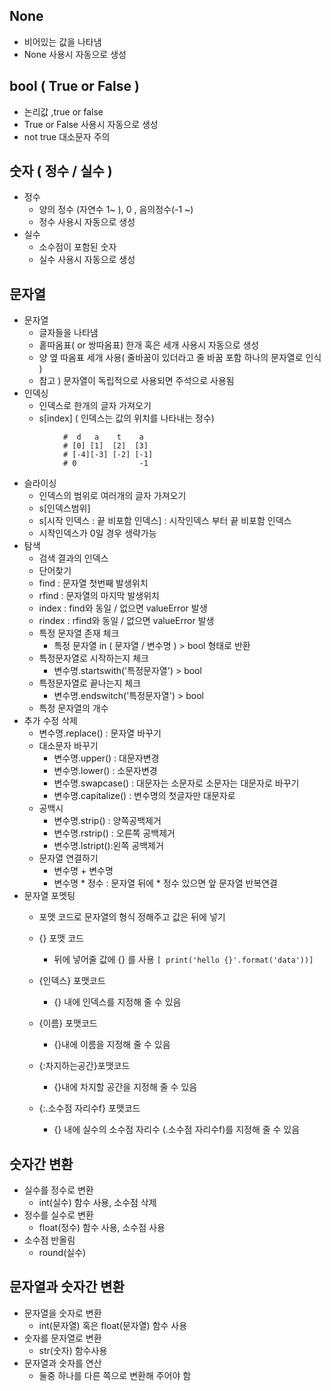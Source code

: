 ##  None 
* 비어있는 값을 나타냄
* None  사용시 자동으로 생성
        
## bool ( True or False )
* 논리값 ,true or false
* True or False 사용시 자동으로 생성
* not true 대소문자 주의

## 숫자 ( 정수 / 실수 )
* 정수
	* 양의 정수 (자연수 1~ ), 0 , 음의정수(-1 ~)
	* 정수 사용시 자동으로 생성
* 실수
	* 소수점이 포함된 숫자
	* 실수 사용시 자동으로 생성
	
## 문자열
* 문자열
	* 글자들을 나타냄
	* 홑따옴표( or 쌍따옴표) 한개 혹은 세개 사용시 자동으로 생성
	* 양 옆 따옴표 세개 사용( 줄바꿈이 있더라고 줄 바꿈 포함 하나의 문자열로 인식 )
	* 참고 ) 문자열이 독립적으로 사용되면 주석으로 사용됨
* 인덱싱
	* 인덱스로 한개의 글자 가져오기
	* s[index]  ( 인덱스는 값의 위치를 나타내는 정수)
```
            #  d   a    t    a
            # [0] [1]  [2]  [3]
            # [-4][-3] [-2] [-1]
            # 0        		 -1
```
* 슬라이싱
	* 인덱스의 범위로 여러개의 글자 가져오기
	* s[인덱스범위]
	* s[시작 인덱스  : 끝 비포함 인덱스] : 시작인덱스 부터 끝 비포함 인덱스
	* 시작인덱스가 0일 경우 생략가능
* 탐색
	* 검색 결과의 인덱스
	* 단어찾기
	* find : 문자열 첫번째 발생위치 
	* rfind : 문자열의 마지막 발생위치
	* index : find와 동일 / 없으면 valueError 발생
	* rindex : rfind와 동일 / 없으면 valueError 발생
	* 특정 문자열 존재 체크
		* 특정 문자열 in ( 문자열 / 변수명 ) > bool 형태로 반환
	* 특정문자열로 시작하는지 체크
		* 변수명.startswith('특정문자열') > bool
	* 특정문자열로 끝나는지 체크
		* 변수명.endswitch('특정문자열') > bool
	* 특정 문자열의 개수
* 추가 수정 삭제
	* 변수명.replace() : 문자열 바꾸기
	* 대소문자 바꾸기
		* 변수명.upper() : 대문자변경
		* 변수명.lower() : 소문자변경
		* 변수명.swapcase() : 대문자는 소문자로 소문자는 대문자로 바꾸기
		* 변수명.capitalize() : 변수명의 첫글자만 대문자로
	* 공백시
		* 변수명.strip()  : 양쪽공백제거
		* 변수명.rstrip() : 오른쪽 공백제거
		* 변수명.lstript():왼쪽 공백제거
	* 문자열 연결하기
		* 변수명 + 변수명
		* 변수명 * 정수 : 문자열 뒤에 * 정수 있으면 앞 문자열 반복연결
* 문자열 포멧팅
	* 포맷 코드로 문자열의 형식 정해주고 값은 뒤에 넣기
	* {} 포맷 코드
		* 뒤에 넣어줄 값에 {} 를 사용
		```[ print('hello {}'.format('data'))]```

	* {인덱스} 포맷코드
		* {} 내에 인덱스를 지정해 줄 수 있음
	* {이름} 포맷코드
		* {}내에 이름을 지정해 줄 수 있음
	* {:차지하는공간}포맷코드
		* {}내에 차지할 공간을 지정해 줄 수 있음
	* {:.소수점 자리수f} 포맷코드
		* {} 내에 실수의 소수점 자리수 (.소수점 자리수f)를 지정해 줄 수 있음

## 숫자간 변환
* 실수를 정수로 변환
	* int(실수) 함수 사용, 소수점 삭제
* 정수를 실수로 변환
	* float(정수) 함수 사용, 소수점 사용
* 소수점 반올림
	* round(실수)

## 문자열과 숫자간 변환
* 문자열을 숫자로 변환
	* int(문자열) 혹은 float(문자열) 함수 사용
* 숫자를 문자열로 변환
	* str(숫자) 함수사용
* 문자열과 숫자를 연산
	* 둘중 하나를 다른 쪽으로 변환해 주어야 함